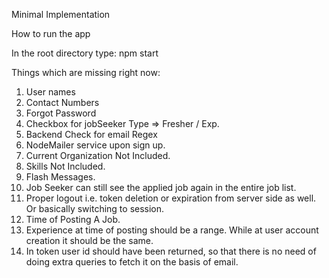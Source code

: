 Minimal Implementation

How to run the app

In the root directory type: npm start

Things which are missing right now:

1) User names
2) Contact Numbers
3) Forgot Password
4) Checkbox for jobSeeker Type => Fresher / Exp.
5) Backend Check for email Regex
6) NodeMailer service upon sign up.
7) Current Organization Not Included.
8) Skills Not Included.
9) Flash Messages.
10) Job Seeker can still see the applied job again in the entire job list.
11) Proper logout i.e. token deletion or expiration from server side as well. Or basically switching to session.
12) Time of Posting A Job.
13) Experience at time of posting should be a range. While at user account creation it should be the same.
14) In token user id should have been returned, so that there is no need of doing extra queries to fetch it on the basis of email.